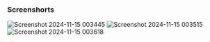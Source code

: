 ### Screenshorts
![Screenshot 2024-11-15 003445](https://github.com/user-attachments/assets/35771578-6ef1-4ee8-81a8-72ee5a412134)
![Screenshot 2024-11-15 003515](https://github.com/user-attachments/assets/92b4e061-133d-4809-8123-b44956fc80db)
![Screenshot 2024-11-15 003618](https://github.com/user-attachments/assets/f0e0fce6-5d03-48fd-ab9d-b85ea9126d5a)
